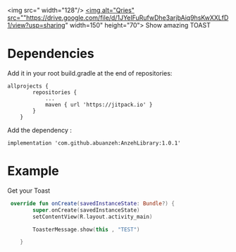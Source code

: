 <img src=" width="128"/>
<a href="https://www.qries.com/">
         <img alt="Qries" src=""https://drive.google.com/file/d/1JYeIFuRufwDhe3arjbAiq9hsKwXXLfD1/view?usp=sharing"
         width=150" height="70">
      </a>
Show amazing TOAST
# Dependencies 
Add it in your root build.gradle at the end of repositories:
```
allprojects {
		repositories {
			...
			maven { url 'https://jitpack.io' }
		}
	}
```
Add the dependency :
```
implementation 'com.github.abuanzeh:AnzehLibrary:1.0.1'
```
# Example 

Get your Toast
``` kotlin 
 override fun onCreate(savedInstanceState: Bundle?) {
        super.onCreate(savedInstanceState)
        setContentView(R.layout.activity_main)

        ToasterMessage.show(this , "TEST")

    }

